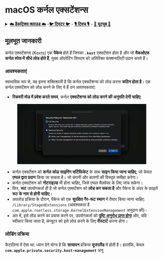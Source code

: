 # macOS कर्नल एक्सटेंशन्स

<details>

<summary><a href="https://cloud.hacktricks.xyz/pentesting-cloud/pentesting-cloud-methodology"><strong>☁️ हैकट्रिक्स क्लाउड ☁️</strong></a> -<a href="https://twitter.com/hacktricks_live"><strong>🐦 ट्विटर 🐦</strong></a> - <a href="https://www.twitch.tv/hacktricks_live/schedule"><strong>🎙️ ट्विच 🎙️</strong></a> - <a href="https://www.youtube.com/@hacktricks_LIVE"><strong>🎥 यूट्यूब 🎥</strong></a></summary>

* क्या आप **साइबर सुरक्षा कंपनी** में काम करते हैं? क्या आप अपनी कंपनी को **हैकट्रिक्स में विज्ञापित** देखना चाहते हैं? या क्या आपको **PEASS की नवीनतम संस्करण या HackTricks को PDF में डाउनलोड** करने का एक्सेस चाहिए? [**सदस्यता योजनाएं**](https://github.com/sponsors/carlospolop) देखें!
* [**The PEASS Family**](https://opensea.io/collection/the-peass-family) की खोज करें, हमारा विशेष संग्रह [**NFTs**](https://opensea.io/collection/the-peass-family)
* [**PEASS और HackTricks की आधिकारिक स्वैग**](https://peass.creator-spring.com) प्राप्त करें
* **डिस्कॉर्ड समूह** या **टेलीग्राम समूह** में **शामिल हों** या **मुझे ट्विटर पर फ़ॉलो करें** [**🐦**](https://github.com/carlospolop/hacktricks/tree/7af18b62b3bdc423e11444677a6a73d4043511e9/\[https:/emojipedia.org/bird/README.md)[**@carlospolopm**](https://twitter.com/hacktricks\_live).
* **हैकिंग ट्रिक्स को PR भेजकर** [**हैकट्रिक्स रेपो**](https://github.com/carlospolop/hacktricks) **और** [**हैकट्रिक्स-क्लाउड रेपो**](https://github.com/carlospolop/hacktricks-cloud) **के माध्यम से अपने हैकिंग ट्रिक्स साझा करें।**

</details>

## मूलभूत जानकारी

कर्नल एक्सटेंशन्स (Kexts) एक **पैकेज** होते हैं जिनका **`.kext`** एक्सटेंशन होता है और जो **मैकओएस कर्नल स्पेस में सीधे लोड होते हैं**, मुख्य ऑपरेटिंग सिस्टम को अतिरिक्त फंक्शनालिटी प्रदान करते हैं।

### आवश्यकताएं

स्वाभाविक रूप से, यह इतना शक्तिशाली है कि कर्नल एक्सटेंशन्स को लोड करना **कठिन होता है**। एक कर्नल एक्सटेंशन को लोड करने के लिए ये हैं उन आवश्यकताएं:

* **रिकवरी मोड में प्रवेश करते समय**, कर्नल **एक्सटेंशन्स को लोड करने की अनुमति देनी चाहिए**:
  
<figure><img src="../../../.gitbook/assets/image (2) (1) (1) (1) (1) (1) (1) (1) (1) (1) (1) (1) (1).png" alt=""><figcaption></figcaption></figure>

* कर्नल एक्सटेंशन को **कर्नल कोड साइनिंग सर्टिफिकेट** के साथ **साइन किया जाना चाहिए**, जो केवल **एप्पल द्वारा प्रदान** किया जा सकता है। जो कंपनी और कारणों की विस्तृत समीक्षा करेगा।
* कर्नल एक्सटेंशन को **नोटराइज़्ड** भी होना चाहिए, जिसे एप्पल मैलवेयर के लिए जांच सकेगा।
* फिर, **रूट** उपयोगकर्ता ही है जो कर्नल एक्सटेंशन को **लोड कर सकता है** और पैकेज के अंदर के फ़ाइलें **रूट के नाम से होनी चाहिए**।
* अपलोड प्रक्रिया के दौरान, पैकेज को एक **सुरक्षित गैर-रूट स्थान** में तैयार किया जाना चाहिए: `/Library/StagedExtensions` (आवश्यकता है `com.apple.rootless.storage.KernelExtensionManagement` अनुदान की)।
* अंत में, इसे लोड करने का प्रयास करने पर, उपयोगकर्ता को [**पुष्टि अनुरोध प्राप्त होगा**](https://developer.apple.com/library/archive/technotes/tn2459/\_index.html) और, यदि स्वीकार किया जाता है, कंप्यूटर को इसे लोड करने के लिए **रीस्टार्ट** करना होगा।

### लोडिंग प्रक्रिया

कैटालिना में ऐसा था: ध्यान देने योग्य है कि **सत्यापन** प्रक्रिया **यूजरलैंड** में होती है। हालांकि, केवल **`com.apple.private.security.kext-management`** अनु

